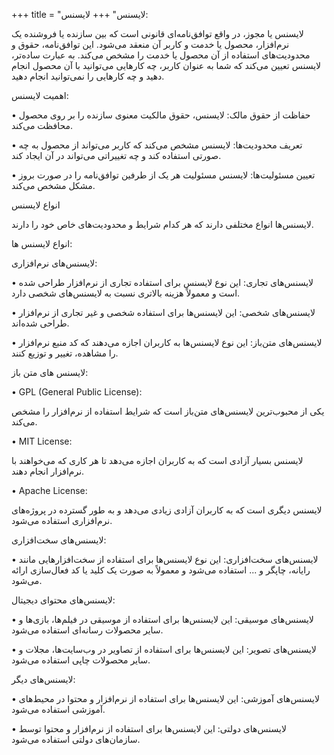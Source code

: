+++
title = "لایسنس"
+++
لایسنس:

لایسنس یا مجوز، در واقع توافق‌نامه‌ای قانونی است که بین سازنده یا فروشنده یک نرم‌افزار، محصول یا خدمت و کاربر آن منعقد می‌شود. این توافق‌نامه، حقوق و محدودیت‌های استفاده از آن محصول یا خدمت را مشخص می‌کند. به عبارت ساده‌تر، لایسنس تعیین می‌کند که شما به عنوان کاربر، چه کارهایی می‌توانید با آن محصول انجام دهید و چه کارهایی را نمی‌توانید انجام دهید.

اهمیت لایسنس:

• حفاظت از حقوق مالک: لایسنس، حقوق مالکیت معنوی سازنده را بر روی محصول محافظت می‌کند.

• تعریف محدودیت‌ها: لایسنس مشخص می‌کند که کاربر می‌تواند از محصول به چه صورتی استفاده کند و چه تغییراتی می‌تواند در آن ایجاد کند.

• تعیین مسئولیت‌ها: لایسنس مسئولیت هر یک از طرفین توافق‌نامه را در صورت بروز مشکل مشخص می‌کند.

انواع لایسنس

لایسنس‌ها انواع مختلفی دارند که هر کدام شرایط و محدودیت‌های خاص خود را دارند.

انواع لایسنس ها:

لایسنس‌های نرم‌افزاری:

• لایسنس‌های تجاری: این نوع لایسنس برای استفاده تجاری از نرم‌افزار طراحی شده است و معمولاً هزینه بالاتری نسبت به لایسنس‌های شخصی دارد.

• لایسنس‌های شخصی: این لایسنس‌ها برای استفاده شخصی و غیر تجاری از نرم‌افزار طراحی شده‌اند.

• لایسنس‌های متن‌باز: این نوع لایسنس‌ها به کاربران اجازه می‌دهند که کد منبع نرم‌افزار را مشاهده، تغییر و توزیع کنند.

لایسنس های متن باز:

• GPL (General Public License):

یکی از محبوب‌ترین لایسنس‌های متن‌باز است که شرایط استفاده از نرم‌افزار را مشخص می‌کند.

• MIT License: 

لایسنس بسیار آزادی است که به کاربران اجازه می‌دهد تا هر کاری که می‌خواهند با نرم‌افزار انجام دهند.

• Apache License: 

لایسنس دیگری است که به کاربران آزادی زیادی می‌دهد و به طور گسترده در پروژه‌های نرم‌افزاری استفاده می‌شود.

لایسنس‌های سخت‌افزاری:

• لایسنس‌های سخت‌افزاری: این نوع لایسنس‌ها برای استفاده از سخت‌افزارهایی مانند رایانه، چاپگر و ... استفاده می‌شود و معمولاً به صورت یک کلید یا کد فعال‌سازی ارائه می‌شود.

لایسنس‌های محتوای دیجیتال:

• لایسنس‌های موسیقی: این لایسنس‌ها برای استفاده از موسیقی در فیلم‌ها، بازی‌ها و سایر محصولات رسانه‌ای استفاده می‌شود.

• لایسنس‌های تصویر: این لایسنس‌ها برای استفاده از تصاویر در وب‌سایت‌ها، مجلات و سایر محصولات چاپی استفاده می‌شود.

لایسنس‌های دیگر:

• لایسنس‌های آموزشی: این لایسنس‌ها برای استفاده از نرم‌افزار و محتوا در محیط‌های آموزشی استفاده می‌شود.

• لایسنس‌های دولتی: این لایسنس‌ها برای استفاده از نرم‌افزار و محتوا توسط سازمان‌های دولتی استفاده می‌شود.
